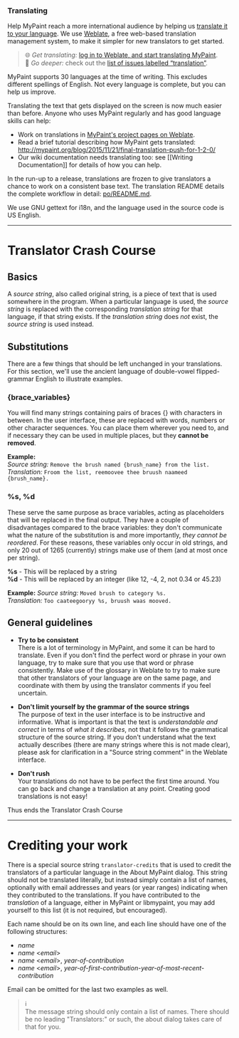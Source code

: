 
### Translating
Help MyPaint reach a more international audience
by helping us [translate it to your language][translate.wiki].
We use [Weblate][translate.weblate],
a free web-based translation management system,
to make it simpler for new translators to get started.

[translate.wiki]: https://github.com/mypaint/mypaint/wiki/Translating-MyPaint
[translate.weblate]: https://weblate.org/en/

> :globe_with_meridians: _Get translating:_ [log in to Weblate, and start translating MyPaint][tr].  
> :rabbit: _Go deeper:_ check out the [list of issues labelled “translation”][trissues].

MyPaint supports 30 languages at the time of writing. This excludes different spellings of English. Not every language is complete, but you can help us improve.

Translating the text that gets displayed on the screen is now much easier than before. Anyone who uses MyPaint regularly and has good language skills can help:

* Work on translations in [MyPaint's project pages on Weblate][tr].
* Read a brief tutorial describing how MyPaint gets translated: <http://mypaint.org/blog/2015/11/21/final-translation-push-for-1-2-0/>
* Our wiki documentation needs translating too: see [[Writing Documentation]] for details of how you can help.

In the run-up to a release, translations are frozen to give translators a chance to work on a consistent base text.
The translation README details the complete workflow in detail: [po/README.md](https://github.com/mypaint/mypaint/blob/master/po/README.md).

We use GNU gettext for i18n, and the language used in the source code is US English.


---
# Translator Crash Course

## Basics

A _source string_, also called original string, is a piece of text that is used somewhere in the program. When a particular language is used, the _source string_ is replaced with the corresponding _translation string_ for that language, if that string exists. If the _translation string_ does *not* exist, the _source string_ is used instead.

## Substitutions

There are a few things that should be left unchanged in your translations. For this section, we'll use the ancient language of double-vowel flipped-grammar English to illustrate examples.

### {brace_variables}
You will find many strings containing pairs of braces {} with characters in between.
In the user interface, these are replaced with words, numbers or other character sequences. You can place them wherever you need to, and if necessary they can be used in multiple places, but they **cannot be removed**.

**Example:**  
_Source string:_ `Remove the brush named {brush_name} from the list.`  
_Translation:_ `Froom the list, reemoovee thee bruush naameed {brush_name}.`  

### %s, %d

These serve the same purpose as brace variables, acting as placeholders that will be replaced in the final output. They have a couple of disadvantages compared to the brace variables: they don't communicate what the nature of the substitution is and more importantly, _they cannot be reordered_. For these reasons, these variables only occur in old strings, and only 20 out of 1265 (currently) strings make use of them (and at most once per string).

**%s** - This will be replaced by a string  
**%d** - This will be replaced by an integer (like 12, -4, 2, not 0.34 or 45.23)  

**Example:**
_Source string:_ `Moved brush to category %s.`  
_Translation:_ `Too caateegooryy %s, bruush waas mooved.`  

## General guidelines

* **Try to be consistent**  
There is a lot of terminology in MyPaint, and some it can be hard to translate. Even if you don't find the perfect word or phrase in your own language, try to make sure that you use that word or phrase consistently. Make use of the glossary in Weblate to try to make sure that other translators of your language are on the same page, and coordinate with them by using the translator comments if you feel uncertain.

* **Don't limit yourself by the grammar of the source strings**  
The purpose of text in the user interface is to be instructive and informative. What is important is that the text is _understandable and correct_ in terms of _what it describes_, not that it follows the grammatical structure of the source string. If you don't understand what the text actually describes (there are many strings where this is not made clear), please ask for clarification in a "Source string comment" in the Weblate interface.

* **Don't rush**  
Your translations do not have to be perfect the first time around. You can go back and change a translation at any point. Creating good translations is not easy!

Thus ends the Translator Crash Course

---

# Crediting your work

There is a special source string `translator-credits` that is used to credit the translators of a particular language in the About MyPaint dialog. This string should not be translated literally, but instead simply contain a list of names, optionally with email addresses and years (or year ranges) indicating when they contributed to the translations. If you have contributed to the _translation_ of a language, either in MyPaint or libmypaint, you may add yourself to this list (it is not required, but encouraged).

Each name should be on its own line, and each line should have one of the following structures:

* _name_
* _name_ <_email_>
* _name_ <_email_>, _year-of-contribution_
* _name_ <_email_>, _year-of-first-contribution_-_year-of-most-recent-contribution_

Email can be omitted for the last two examples as well.

> :information_source:  
> The message string should only contain a list of names. There should be no leading "Translators:" or such,
> the about dialog takes care of that for you.

[tr]: https://hosted.weblate.org/engage/mypaint/
[trissues]: https://github.com/mypaint/mypaint/issues?q=is%3Aopen+is%3Aissue+label%3Atranslation
